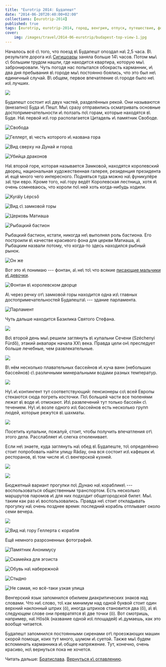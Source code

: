 ```yaml
---
title: "Eurotrip 2014: Будапешт"
date: "2014-06-20T20:40:00+02:00"
collections: [eurotrip-2014]
published: true
tags: [eurotrip, eurotrip-2014, город, венгрия, отпуск, путешествие, фотки]
cover:
    img: /images/travel/2014-06-eurotrip/budapest-top-view-1.jpg
---
```


Началось всё с\ того, что поезд в\ Будапешт опоздал на\ 2,5 часа. В\ результате дорога из\ [Сигишоары][sighisoara] 
заняла больше 14\ часов. Потом мы\ с\ большим трудом нашли, где находится квартира, которую мы\ забронировали. Чуть 
погодя нас попытался обокрасть карманник, и\ два дня пребывания в\ городе мы\ постоянно боялись, что это был 
не\ единичный случай. В\ общем, первое впечатление о\ городе было не\ из\ лучших. 

![](/images/travel/2014-06-eurotrip/budapest-street.jpg)

<!--more-->

Будапешт состоит из\ двух частей, разделённых рекой. Они называются (внезапно) Буда и\ Пешт. Мы\ сразу отправились 
осматривать основные достопримечательности и\ ползать по\ горам, которые находятся в\ Буде. На\ первой из\ гор 
располагается Цитадель и\ памятник Свободе.

![Свобода](/images/travel/2014-06-eurotrip/budapest-liberty.jpg "Свобода") 

![Геллерт, в\ честь которого и\ названа гора](/images/travel/2014-06-eurotrip/budapest-gellert.jpg "Геллерт, в честь которого и названа гора")

![Вид сверху на Дунай и город](/images/travel/2014-06-eurotrip/budapest-top-view-1.jpg "Вид сверху на Дунай и город")

![Убийца драконов](/images/travel/2014-06-eurotrip/budapest-dragonslayer.jpg "Убийца драконов")

На\ второй горе, которая называется Замковой, находятся королевский дворец, национальная художественная галерея, 
резиденция президента и\ ещё много чего интересного. Подняться туда можно на\ фуникулёре за\ три евро. Кроме того, 
на\ гору ведёт Королевская лестница, хотя я\ очень сомневаюсь, что короли по\ ней хоть когда-нибудь ходили.

![Kyrály Lépcső](/images/travel/2014-06-eurotrip/budapest-royal-steps.jpg "Kyrály Lépcső")

![Вид с\ замковой горы](/images/travel/2014-06-eurotrip/budapest-top-view-2.jpg "Вид с замковой горы")

![Церковь Матиаша](/images/travel/2014-06-eurotrip/budapest-matthias-church.jpg "Церковь Матиаша")

![Рыбацкий бастион](/images/travel/2014-06-eurotrip/budapest-fishermens-bastion-1.jpg "Рыбацкий бастион")

Рыбацкий бастион, кстати, никогда не\ выполнял роль бастиона. Его построили в\ качестве красивого фона для церкви 
Матиаша, а\ Рыбацким назвали потому, что когда-то здесь находился рыбный рынок.

![Он же](/images/travel/2014-06-eurotrip/budapest-fishermens-bastion-2.jpg "Он же")

Вот это я\ понимаю --- фонтан, а\ не\ то\ что всякие [писающие мальчики и\ девочки][brussels].

![Фонтан в\ королевском дворце](/images/travel/2014-06-eurotrip/budapest-fountain.jpg "Фонтан в королевском дворце")

А\ через речку от\ замковой горы находится одна из\ главных достопримечательностей Будапешта\ --- здание парламента.

![Парламент](/images/travel/2014-06-eurotrip/budapest-parlament.jpg "Парламент")

Чуть дальше находится Базилика Святого Стефана.

![](/images/travel/2014-06-eurotrip/budapest-st-stephen.jpg)

Во\ второй день мы\ решили заглянуть в\ купальни Сечени (Széchenyi Fürdő), этакий аквапарк начала XX\ века. Правда цели 
он\ преследует больше лечебные, чем развлекательные. 

![](/images/travel/2014-06-eurotrip/budapest-czechenyi-1.jpg)

В\ нём несколько плавательных бассейнов и\ куча ванн (небольших бассейнов) с\ различными минеральными водами разных 
температур.

![](/images/travel/2014-06-eurotrip/budapest-czechenyi-2.jpg)

Ну\ и\ контингент тут соответствующий: пенсионеры со\ всей Европы стекаются сюда погреть косточки. По\ большей части 
все тюленями лежат в\ воде и\ отмокают. Из\ развлечений тут только бассейн с\ течением. Ну\ и\ возле одного 
из\ бассейнов есть несколько групп людей, которые режутся в\ шахматы.

![](/images/travel/2014-06-eurotrip/budapest-czechenyi-3.jpg)

Посетить купальни, пожалуй, стоит, чтобы получить впечатления от\ этого дела. Расслабляет и\ слегка отюленивает.

Если не\ знаете, куда заглянуть на\ обед в\ Будапеште, то\ определённо стоит попробовать найти улицу Ráday, она вся 
состоит из\ кафешек и\ ресторанов, в\ том числе и\ с\ венгерской кухней.

![](/images/travel/2014-06-eurotrip/budapest-raday.jpg)

![](/images/travel/2014-06-eurotrip/budapest-wine.jpg)

Бюджетный вариант прогулки по\ Дунаю на\ кораблике\ --- воспользоваться общественным транспортом. Есть несколько 
маршрутов паромов и\ для них подходит общегородской билет. Мы\ таким как раз и\ воспользовались. Правда не\ стоит 
откладывать прогулку на\ очень позднее время: последний корабль отплывает около семи вечера.

![](/images/travel/2014-06-eurotrip/budapest-ship.jpg)

![Вид на\ гору Геллерта с корабля](/images/travel/2014-06-eurotrip/budapest-ship-liberty.jpg "Вид на гору Геллерта с корабля")

Ещё немного разрозненных фотографий.

![Памятник Анонимусу](/images/travel/2014-06-eurotrip/budapest-anonymous.jpg "Памятник Анонимусу")

![Скамейка для эгоиста](/images/travel/2014-06-eurotrip/budapest-egoists-bench.jpg "Скамейка для эгоиста")

![Обувь на\ набережной](/images/travel/2014-06-eurotrip/budapest-shoes.jpg "Обувь на набережной")

![Стыдно](/images/travel/2014-06-eurotrip/budapest-policeman.jpg "Стыдно")

![Не самая, но всё-таки узкая улица](/images/travel/2014-06-eurotrip/budapest-narrow-street.jpg "Не самая, но всё-таки узкая улица")

Венгерский язык запомнился обилием диакритических знаков над словами. Что ни\ слово, то\ как минимум над одной буквой 
стоит один верхний наклонный штрих (ó), иногда штрихов становится два (ő), а\ в\ следующем слове они превратятся в\ две 
точки (ö). Вот смотришь, например, на\ Hősök (название одной из\ площадей) и\ думаешь, как это вообще читается.

Будапешт запомнился постоянными сиренами от\ проезжающих машин скорой помощи, коих тут много, шумом и\ суетой. Также 
мы\ будем вспоминать карманника и\ общее напряжение. Тут, конечно, очень красиво, но\ вернуться пока не хочется.

Читать дальше: [Братислава](/post/eurotrip-2014-bratislava/). [Вернуться к\ оглавлению](/post/eurotrip-2014/).

[brussels]: /post/eurotrip-brussels/
[sighisoara]: /post/eurotrip-2014-sighisoara/